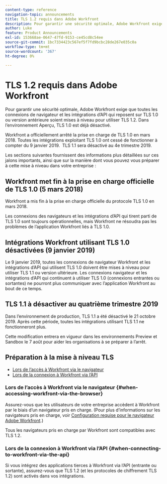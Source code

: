 ```yaml
---
content-type: reference
navigation-topic: announcements
title: TLS 1.2 requis dans Adobe Workfront
description: Pour garantir une sécurité optimale, Adobe Workfront exige que toutes les connexions de navigateur et les intégrations d’API qui reposent sur TLS 1.0 ou version antérieure soient mises à niveau pour utiliser TLS 1.2. Dans l’environnement de prévisualisation, TLS 1.0 est déjà désactivé.
author: Luke
feature: Product Announcements
exl-id: 153668ae-0647-47fd-9153-ce45cd8c54ee
source-git-commit: 1bc7334423c567ef5f7fd9bcbc28de267e035c0a
workflow-type: tm+mt
source-wordcount: '367'
ht-degree: 0%

---
```


# TLS 1.2 requis dans Adobe Workfront

Pour garantir une sécurité optimale, Adobe Workfront exige que toutes les connexions de navigateur et les intégrations d’API qui reposent sur TLS 1.0 ou version antérieure soient mises à niveau pour utiliser TLS 1.2. Dans l’environnement Aperçu, TLS 1.0 est déjà désactivé.

Workfront a officiellement arrêté la prise en charge de TLS 1.0 en mars 2018. Toutes les intégrations exploitant TLS 1.0 ont cessé de fonctionner à compter du 9 janvier 2019.  TLS 1.1 sera désactivé au 4e trimestre 2019.

Les sections suivantes fournissent des informations plus détaillées sur ces jalons importants, ainsi que sur la manière dont vous pouvez vous préparer à cette mise à niveau dans votre entreprise :

## Workfront met fin à la prise en charge officielle de TLS 1.0 (5 mars 2018)

Workfront a mis fin à la prise en charge officielle du protocole TLS 1.0 en mars 2018.

Les connexions des navigateurs et les intégrations d’API qui tirent parti de TLS 1.0 sont toujours opérationnelles, mais Workfront ne résoudra pas les problèmes de l’application Workfront liés à TLS 1.0.

## Intégrations Workfront utilisant TLS 1.0 désactivées (9 janvier 2019)

Le 9 janvier 2019, toutes les connexions de navigateur Workfront et les intégrations d’API qui utilisent TLS 1.0 doivent être mises à niveau pour utiliser TLS 1.1 ou version ultérieure. Les connexions navigateur et les intégrations d’API qui continuent à utiliser TLS 1.0 (connexions entrantes ou sortantes) ne pourront plus communiquer avec l’application Workfront au bout de ce temps. 

## TLS 1.1 à désactiver au quatrième trimestre 2019

Dans l’environnement de production, TLS 1.1 a été désactivé le 21 octobre 2019. Après cette période, toutes les intégrations utilisant TLS 1.1 ne fonctionneront plus.

Cette modification entrera en vigueur dans les environnements Preview et Sandbox le 7 août pour aider les organisations à se préparer à l’arrêt.

## Préparation à la mise à niveau TLS

* [Lors de l’accès à Workfront via le navigateur](#when-accessing-workfront-via-the-browser)
* [Lors de la connexion à Workfront via l’API](#when-connecting-to-workfront-via-the-api)

### Lors de l’accès à Workfront via le navigateur {#when-accessing-workfront-via-the-browser}

Assurez-vous que les utilisateurs de votre entreprise accèdent à Workfront par le biais d’un navigateur pris en charge. (Pour plus d’informations sur les navigateurs pris en charge, voir [Configuration requise pour le navigateur Adobe Workfront](../../../workfront-basics/workfront-browser-requirements.md).)

Tous les navigateurs pris en charge par Workfront sont compatibles avec TLS 1.2.

### Lors de la connexion à Workfront via l’API {#when-connecting-to-workfront-via-the-api}

Si vous intégrez des applications tierces à Workfront via l’API (entrante ou sortante), assurez-vous que TLS 1.2 (et les protocoles de chiffrement TLS 1.2) sont activés dans vos intégrations.
